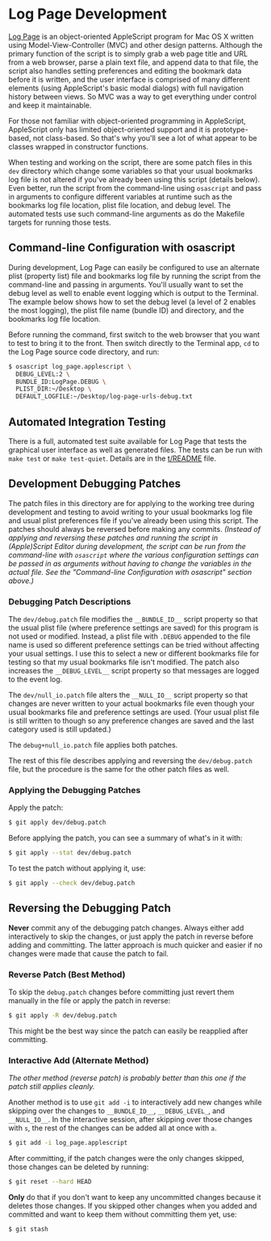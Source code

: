 Log Page Development
====================

[Log Page][website] is an object-oriented AppleScript program for Mac OS X
written using Model-View-Controller (MVC) and other design patterns. Although
the primary function of the script is to simply grab a web page title and URL
from a web browser, parse a plain text file, and append data to that file, the
script also handles setting preferences and editing the bookmark data before it
is written, and the user interface is comprised of many different elements
(using AppleScript's basic modal dialogs) with full navigation history between
views. So MVC was a way to get everything under control and keep it
maintainable.

For those not familiar with object-oriented programming in AppleScript,
AppleScript only has limited object-oriented support and it is prototype-based,
not class-based. So that's why you'll see a lot of what appear to be classes
wrapped in constructor functions.

When testing and working on the script, there are some patch files in this
`dev` directory which change some variables so that your usual bookmarks log
file is not altered if you've already been using this script (details below).
Even better, run the script from the command-line using `osascript` and pass in
arguments to configure different variables at runtime such as the bookmarks log
file location, plist file location, and debug level. The automated tests use
such command-line arguments as do the Makefile targets for running those tests.


Command-line Configuration with osascript
-----------------------------------------

During development, Log Page can easily be configured to use an alternate plist
(property list) file and bookmarks log file by running the script from the
command-line and passing in arguments. You'll usually want to set the debug
level as well to enable event logging which is output to the Terminal. The
example below shows how to set the debug level (a level of 2 enables the most
logging), the plist file name (bundle ID) and directory, and the bookmarks log
file location.

Before running the command, first switch to the web browser that you want to
test to bring it to the front. Then switch directly to the Terminal app, `cd`
to the Log Page source code directory, and run:

```bash
$ osascript log_page.applescript \
  DEBUG_LEVEL:2 \
  BUNDLE_ID:LogPage.DEBUG \
  PLIST_DIR:~/Desktop \
  DEFAULT_LOGFILE:~/Desktop/log-page-urls-debug.txt
```


Automated Integration Testing
-----------------------------

There is a full, automated test suite available for Log Page that tests the
graphical user interface as well as generated files. The tests can be run with
`make test` or `make test-quiet`. Details are in the [t/README] file.


Development Debugging Patches
-----------------------------

The patch files in this directory are for applying to the working tree during
development and testing to avoid writing to your usual bookmarks log file and
usual plist preferences file if you've already been using this script. The
patches should always be reversed before making any commits. _(Instead of
applying and reversing these patches and running the script in (Apple)Script
Editor during development, the script can be run from the command-line with
`osascript` where the various configuration settings can be passed in as
arguments without having to change the variables in the actual file. See the
"Command-line Configuration with osascript" section above.)_

### Debugging Patch Descriptions

The `dev/debug.patch` file modifies the `__BUNDLE_ID__` script property so that
the usual plist file (where preference settings are saved) for this program is
not used or modified. Instead, a plist file with `.DEBUG` appended to the file
name is used so different preference settings can be tried without affecting
your usual settings. I use this to select a new or different bookmarks file for
testing so that my usual bookmarks file isn't modified. The patch also
increases the `__DEBUG_LEVEL__` script property so that messages are logged to
the event log.

The `dev/null_io.patch` file alters the `__NULL_IO__` script property so that
changes are never written to your actual bookmarks file even though your usual
bookmarks file and preference settings are used. (Your usual plist file is
still written to though so any preference changes are saved and the last
category used is still updated.)

The `debug+null_io.patch` file applies both patches.

The rest of this file describes applying and reversing the `dev/debug.patch`
file, but the procedure is the same for the other patch files as well.

### Applying the Debugging Patches

Apply the patch:

```bash
$ git apply dev/debug.patch
```

Before applying the patch, you can see a summary of what's in it with:

```bash
$ git apply --stat dev/debug.patch
```

To test the patch without applying it, use:

```bash
$ git apply --check dev/debug.patch
```


Reversing the Debugging Patch
-----------------------------

**Never** commit any of the debugging patch changes. Always either add
interactively to skip the changes, or just apply the patch in reverse before
adding and committing. The latter approach is much quicker and easier if no
changes were made that cause the patch to fail.

### Reverse Patch (Best Method)

To skip the `debug.patch` changes before committing just revert them manually
in the file or apply the patch in reverse:

```bash
$ git apply -R dev/debug.patch
```

This might be the best way since the patch can easily be reapplied after
committing.

### Interactive Add (Alternate Method)

_The other method (reverse patch) is probably better than this one if the patch
still applies cleanly._

Another method is to use `git add -i` to interactively add new changes while
skipping over the changes to `__BUNDLE_ID__`, `__DEBUG_LEVEL_`, and
`__NULL_IO__`. In the interactive session, after skipping over those changes
with `s`, the rest of the changes can be added all at once with `a`.

```bash
$ git add -i log_page.applescript
```

After committing, if the patch changes were the only changes skipped, those
changes can be deleted by running:

```bash
$ git reset --hard HEAD
```

**Only** do that if you don't want to keep any uncommitted changes because it
deletes those changes. If you skipped other changes when you added and
committed and want to keep them without committing them yet, use:

```bash
$ git stash
```

  [website]: http://jazzheaddesign.com/work/code/log-page/
  [t/README]: ../t/README.md
